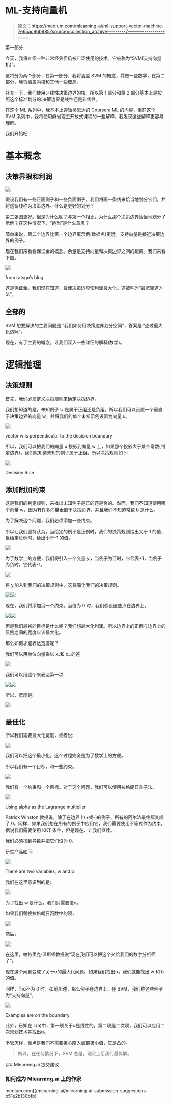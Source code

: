 # ML-支持向量机

> 原文：<https://medium.com/mlearning-ai/ml-support-vector-machine-7e65ac96b985?source=collection_archive---------7----------------------->

第一部分

今天，我将介绍一种非常经典但仍被广泛使用的技术。它被称为“SVM(支持向量机)”。

这将分为两个部分，在第一部分，我将涵盖 SVM 的概念，并做一些数学，在第二部分，我将涵盖内核和其他一些概念。

补充一下，我们使用非线性决策边界的核，所以第 1 部分和第 2 部分基本上是按照这个标准划分的:决策边界是线性还是非线性。

在这个 ML 系列中，我基本上遵循吴恩达的 Coursera ML 的内容，但在这个 SVM 系列中，我将使用麻省理工开放式课程的一些解释，我发现这些解释更容易理解。

我们开始吧！

# 基本概念

## 决策界限和利润

![](img/089675176a0d914af45e7d8eeea9f4ea.png)

假设我们有一些正面例子和一些负面例子，我们将画一条线来恰当地划分它们，并将这条线称为决策边界。什么是更好的划分？

第二张图更好。但是为什么呢？与第一个相比，为什么那个决策边界恰当地划分了示例？在这种情况下，“适当”是什么意思？

简单来说，第二个边界比第一个边界离示例(数据点)更远。支持向量是接近决策边界的例子。

现在我们来看看保证金的概念。余量是支持向量和决策边界之间的距离。我们来看下图。

![](img/525b795817d144cd984d4c5640967531.png)

from ratsgo’s blog

这是保证金。我们现在知道，最佳决策边界使利润最大化。这被称为“最宽街道方法”。

## 全部的

SVM 想要解决的主要问题是:“我们如何用决策边界划分空间”，答案是:“通过最大化边际”。

现在，有了主要的概念，让我们深入一些详细的解释(数学)。

# 逻辑推理

## 决策规则

首先，我们必须定义决策规则来确定决策边界。

我们想知道的是，未知例子 U 是属于正组还是负组。所以我们可以设置一个垂直于决策边界的向量 w，并将我们的单个未知示例设置为向量 u。

![](img/6c65676c3525a619dbdf77af61bd87e0.png)

vector w is perpendicular to the decision boundary

所以，我们可以把我们的向量 u 投影到向量 w 上，如果那个投影大于某个常数(判定边界)，我们就知道未知的例子属于正组。所以决策规则如下:

![](img/1d91550304d568fb97a2f2ebd5b26280.png)

Decision Rule

## 添加附加约束

这是我们的判定规则，来找出未知例子是正的还是负的。然而，我们不知道使用哪个向量 w，因为有许多向量垂直于决策边界，并且我们不知道常数 b 是什么。

为了解决这个问题，我们必须添加一些约束。

所以让我们坚持认为，当给定的例子是正例时，我们的决策规则给出大于 1 的值，当给定负例时，给出小于-1 的值。

![](img/a408401fd5667043492a0dfe9b4790b6.png)

为了数学上的方便，我们将引入一个变量 yᵢ，当例子为正时，它代表+1，当例子为负时，它代表-1。

![](img/46e557fb1b27796171d5a344081629dd.png)

将 yᵢ加入到我们的决策规则中，这将简化我们的决策规则。

![](img/96dccb798ad41cb17e494b21412ea66f.png)![](img/0d0b61a1b503867e909ec0ea9a6d10fe.png)

现在，我们将添加另一个约束。当值为 0 时，我们假设这些点在边界上。

![](img/2e12fc57b74c55f1549ba39680864a3e.png)![](img/79bb284a4ac50e8557864362386d0089.png)

但是我们最初的目标是什么呢？我们想最大化利润。所以边界上的正例与边界上的反例之间的宽度应该最大化。

那么如何才能表达宽度呢？

我们可以用单位向量乘以 x₊和 x₋.的差

![](img/32eb27125e60448983031b36f72cd1e7.png)

我们可以用这个来表达第一项:

![](img/2e12fc57b74c55f1549ba39680864a3e.png)![](img/c6beda7304b88a8595983127b84b1fed.png)

所以，宽度是:

![](img/336ab2b3e70324ce995777c79ad20762.png)

## 最佳化

所以我们需要最大化宽度，或者说:

![](img/70074f4c291b9a71102325806a380bcc.png)

我们可以把这个最小化。这个过程完全是为了数学上的方便。

所以我们有一个目标，和一些约束。

![](img/ecf55f38dfb5963e2c8d9ed2869ec069.png)

我们有一个约束和一个目标。对于这个问题，我们可以使用拉格朗日乘子法。

![](img/a83cd0ef16b215b0b2a2a5e945cce283.png)

Using alpha as the Lagrange multiplier

Patrick Winston 教授说，除了在边界上(+或-)的例子，所有的阿尔法最终都变成了 0。同样，如果我们想在所有的例子中应用它，我们需要使用不等式作为约束。据说我们需要使用 KKT 条件，但是现在，让我们继续。

我们必须找到导数并把它们设为 0。

衍生产品如下:

![](img/1b16587cb5bf08404da884c65ed03c3b.png)

There are two variables, w and b

我们在这里意识到的是:

![](img/d17da06bf8c24685b1c442c9c6fffdcd.png)

为了找出 w 是什么，我们只需要值α。

如果我们替换拉格朗日函数中的项，

![](img/a29d919ab9a6825df960db72458778f0.png)

然后，

![](img/55a5b7cb3a9ad37ceda93c997a5a140f.png)

在这里，帕特里克·温斯顿教授说“现在我们可以把这个交给我们的数字分析师了”。

现在这个问题变成了关于α的最大化问题。如果我们找出α，我们就能找出 w 和 b 的值。

同样，当α不为 0 时，如前所述，那么例子在边界上，在 SVM，我们称这些例子为“支持向量”。

![](img/17b65bf7aa2fb9959ed637f25802f1da.png)

Examples are on the boundary.

此外，已知在 L(a)中，第一项关于α是线性的，第二项是二次项，我们可以应用二次规划技术并找出α。

不管怎样，重点是我们不需要担心陷入局部极小值，它是凸的。

> 所以，在任何情况下，SVM 总是，理论上给我们最优解。

[](/mlearning-ai/mlearning-ai-submission-suggestions-b51e2b130bfb) [## Mlearning.ai 提交建议

### 如何成为 Mlearning.ai 上的作家

medium.com](/mlearning-ai/mlearning-ai-submission-suggestions-b51e2b130bfb)